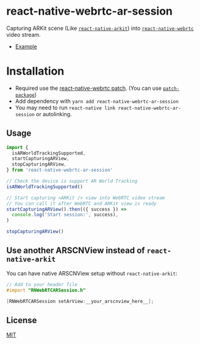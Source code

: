 # react-native-webrtc-ar-session

Capturing ARKit scene (Like [`react-native-arkit`](https://github.com/react-native-ar/react-native-arkit)) into [`react-native-webrtc`](https://github.com/react-native-webrtc/react-native-webrtc) video stream.

- [Example](https://github.com/jhen0409/rn-webrtc-arkit-integration/tree/master/packages/RNWebRTCARExample)

# Installation

- Required use the [react-native-webrtc patch](https://github.com/jhen0409/rn-webrtc-arkit-integration/blob/master/patches/react-native-webrtc%2B1.75.3.patch). (You can use [`patch-package`](https://github.com/ds300/patch-package))
- Add dependency with `yarn add react-native-webrtc-ar-session`
- You may need to run `react-native link react-native-webrtc-ar-session` or autolinking.

## Usage

```js
import {
  isARWorldTrackingSupported,
  startCapturingARView,
  stopCapturingARView,
} from 'react-native-webrtc-ar-session'

// Check the device is support AR World Tracking
isARWorldTrackingSupported()

// Start capturing <ARKit /> view into WebRTC video stream
// You can call it after WebRTC and ARKit view is ready
startCapturingARView().then(({ success }) =>
  console.log('Start session:', success),
)

stopCapturingARView()
```

## Use another ARSCNView instead of `react-native-arkit`

You can have native ARSCNView setup without `react-native-arkit`:

```objective-c
// Add to your header file
#import "RNWebRTCARSession.h"

[RNWebRTCARSession setArView:__your_arscnview_here__];
```

## License

[MIT](https://github.com/jhen0409/rn-webrtc-arkit-integration/blob/master/LICENSE.md)
